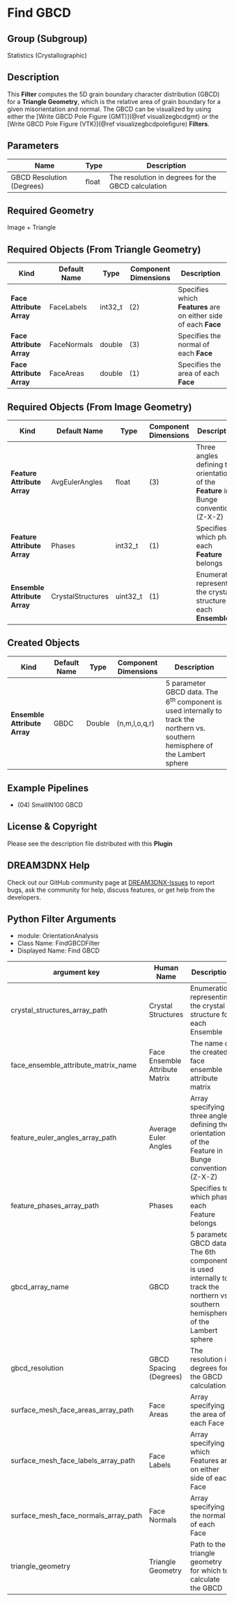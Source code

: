 # Find GBCD 


## Group (Subgroup) ##

Statistics (Crystallographic)

## Description ##

This **Filter** computes the 5D grain boundary character distribution (GBCD) for a **Triangle Geometry**, which is the relative area of grain boundary for a given misorientation and normal. The GBCD can be visualized by using either the [Write GBCD Pole Figure (GMT)](@ref visualizegbcdgmt) or the [Write GBCD Pole Figure (VTK)](@ref visualizegbcdpolefigure) **Filters**.

## Parameters ##

| Name | Type | Description |
|------|------| ----------- |
| GBCD Resolution (Degrees) | float | The resolution in degrees for the GBCD calculation |

## Required Geometry ##

Image + Triangle

## Required Objects (From Triangle Geometry) ##

| Kind | Default Name | Type | Component Dimensions | Description |
|------|--------------|------|----------------------|-------------|
| **Face Attribute Array** | FaceLabels | int32_t | (2) | Specifies which **Features** are on either side of each **Face** |
| **Face Attribute Array**  | FaceNormals | double | (3) | Specifies the normal of each **Face** |
| **Face Attribute Array**  | FaceAreas | double | (1) | Specifies the area of each **Face** |

## Required Objects (From Image Geometry) ##

| Kind | Default Name | Type | Component Dimensions | Description |
|------|--------------|------|----------------------|-------------|
| **Feature Attribute Array** | AvgEulerAngles | float | (3) | Three angles defining the orientation of the **Feature** in Bunge convention (Z-X-Z) |
| **Feature Attribute Array** | Phases | int32_t | (1) | Specifies to which phase each **Feature** belongs |
| **Ensemble Attribute Array** | CrystalStructures | uint32_t | (1) | Enumeration representing the crystal structure for each **Ensemble** |

## Created Objects ##

| Kind | Default Name | Type | Component Dimensions | Description |
|------|--------------|------|----------------------|-------------|
| **Ensemble Attribute Array** | GBDC | Double | (n,m,l,o,q,r) | 5 parameter GBCD data. The 6<sup>th</sup> component is used internally to track the northern vs. southern hemisphere of the Lambert sphere |


## Example Pipelines ##

+ (04) SmallIN100 GBCD

## License & Copyright ##

Please see the description file distributed with this **Plugin**

## DREAM3DNX Help

Check out our GitHub community page at [DREAM3DNX-Issues](https://github.com/BlueQuartzSoftware/DREAM3DNX-Issues) to report bugs, ask the community for help, discuss features, or get help from the developers.

## Python Filter Arguments

+ module: OrientationAnalysis
+ Class Name: FindGBCDFilter
+ Displayed Name: Find GBCD

| argument key | Human Name | Description | Parameter Type |
|--------------|------------|-------------|----------------|
| crystal_structures_array_path | Crystal Structures | Enumeration representing the crystal structure for each Ensemble | complex.ArraySelectionParameter |
| face_ensemble_attribute_matrix_name | Face Ensemble Attribute Matrix | The name of the created face ensemble attribute matrix | complex.DataObjectNameParameter |
| feature_euler_angles_array_path | Average Euler Angles | Array specifying three angles defining the orientation of the Feature in Bunge convention (Z-X-Z) | complex.ArraySelectionParameter |
| feature_phases_array_path | Phases | Specifies to which phase each Feature belongs | complex.ArraySelectionParameter |
| gbcd_array_name | GBCD | 5 parameter GBCD data. The 6th component is used internally to track the northern vs. southern hemisphere of the Lambert sphere | complex.DataObjectNameParameter |
| gbcd_resolution | GBCD Spacing (Degrees) | The resolution in degrees for the GBCD calculation | complex.Float32Parameter |
| surface_mesh_face_areas_array_path | Face Areas | Array specifying the area of each Face | complex.ArraySelectionParameter |
| surface_mesh_face_labels_array_path | Face Labels | Array specifying which Features are on either side of each Face | complex.ArraySelectionParameter |
| surface_mesh_face_normals_array_path | Face Normals | Array specifying the normal of each Face | complex.ArraySelectionParameter |
| triangle_geometry | Triangle Geometry | Path to the triangle geometry for which to calculate the GBCD | complex.GeometrySelectionParameter |

